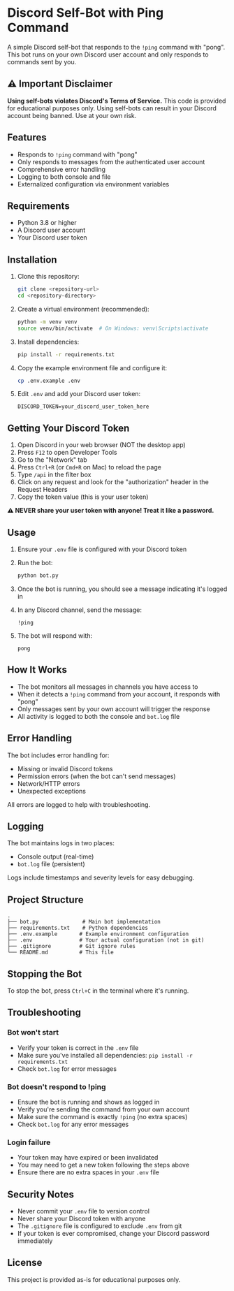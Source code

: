 # Discord Self-Bot with Ping Command

A simple Discord self-bot that responds to the `!ping` command with "pong". This bot runs on your own Discord user account and only responds to commands sent by you.

## ⚠️ Important Disclaimer

**Using self-bots violates Discord's Terms of Service.** This code is provided for educational purposes only. Using self-bots can result in your Discord account being banned. Use at your own risk.

## Features

- Responds to `!ping` command with "pong"
- Only responds to messages from the authenticated user account
- Comprehensive error handling
- Logging to both console and file
- Externalized configuration via environment variables

## Requirements

- Python 3.8 or higher
- A Discord user account
- Your Discord user token

## Installation

1. Clone this repository:
   ```bash
   git clone <repository-url>
   cd <repository-directory>
   ```

2. Create a virtual environment (recommended):
   ```bash
   python -m venv venv
   source venv/bin/activate  # On Windows: venv\Scripts\activate
   ```

3. Install dependencies:
   ```bash
   pip install -r requirements.txt
   ```

4. Copy the example environment file and configure it:
   ```bash
   cp .env.example .env
   ```

5. Edit `.env` and add your Discord user token:
   ```
   DISCORD_TOKEN=your_discord_user_token_here
   ```

## Getting Your Discord Token

1. Open Discord in your web browser (NOT the desktop app)
2. Press `F12` to open Developer Tools
3. Go to the "Network" tab
4. Press `Ctrl+R` (or `Cmd+R` on Mac) to reload the page
5. Type `/api` in the filter box
6. Click on any request and look for the "authorization" header in the Request Headers
7. Copy the token value (this is your user token)

**⚠️ NEVER share your user token with anyone! Treat it like a password.**

## Usage

1. Ensure your `.env` file is configured with your Discord token

2. Run the bot:
   ```bash
   python bot.py
   ```

3. Once the bot is running, you should see a message indicating it's logged in

4. In any Discord channel, send the message:
   ```
   !ping
   ```

5. The bot will respond with:
   ```
   pong
   ```

## How It Works

- The bot monitors all messages in channels you have access to
- When it detects a `!ping` command from your account, it responds with "pong"
- Only messages sent by your own account will trigger the response
- All activity is logged to both the console and `bot.log` file

## Error Handling

The bot includes error handling for:
- Missing or invalid Discord tokens
- Permission errors (when the bot can't send messages)
- Network/HTTP errors
- Unexpected exceptions

All errors are logged to help with troubleshooting.

## Logging

The bot maintains logs in two places:
- Console output (real-time)
- `bot.log` file (persistent)

Logs include timestamps and severity levels for easy debugging.

## Project Structure

```
.
├── bot.py              # Main bot implementation
├── requirements.txt    # Python dependencies
├── .env.example       # Example environment configuration
├── .env               # Your actual configuration (not in git)
├── .gitignore         # Git ignore rules
└── README.md          # This file
```

## Stopping the Bot

To stop the bot, press `Ctrl+C` in the terminal where it's running.

## Troubleshooting

### Bot won't start
- Verify your token is correct in the `.env` file
- Make sure you've installed all dependencies: `pip install -r requirements.txt`
- Check `bot.log` for error messages

### Bot doesn't respond to !ping
- Ensure the bot is running and shows as logged in
- Verify you're sending the command from your own account
- Make sure the command is exactly `!ping` (no extra spaces)
- Check `bot.log` for any error messages

### Login failure
- Your token may have expired or been invalidated
- You may need to get a new token following the steps above
- Ensure there are no extra spaces in your `.env` file

## Security Notes

- Never commit your `.env` file to version control
- Never share your Discord token with anyone
- The `.gitignore` file is configured to exclude `.env` from git
- If your token is ever compromised, change your Discord password immediately

## License

This project is provided as-is for educational purposes only.
